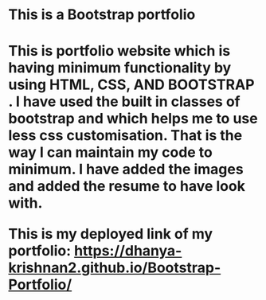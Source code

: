 <h1> This is a Bootstrap portfolio<h1>
This is portfolio website which is having minimum functionality by using HTML, CSS, AND BOOTSTRAP . 
I have used the built in classes of bootstrap and which helps me to use less css customisation. That is the way I can maintain my code to minimum. 
I have added the images and added the resume to have look with.


This is my deployed link of my portfolio:
https://dhanya-krishnan2.github.io/Bootstrap-Portfolio/